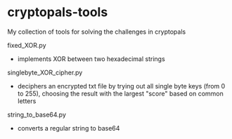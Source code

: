 # cryptopals-tools
My collection of tools for solving the challenges in cryptopals

fixed_XOR.py 
- implements XOR between two hexadecimal strings

singlebyte_XOR_cipher.py
- deciphers an encrypted txt file by trying out all single byte keys (from 0 to 255), choosing the result with the largest "score" based on common letters

string_to_base64.py
- converts a regular string to base64
